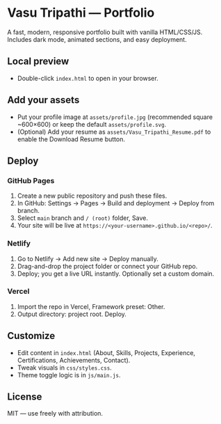# Vasu Tripathi — Portfolio

A fast, modern, responsive portfolio built with vanilla HTML/CSS/JS. Includes dark mode, animated sections, and easy deployment.

## Local preview
- Double-click `index.html` to open in your browser.

## Add your assets
- Put your profile image at `assets/profile.jpg` (recommended square ~600×600) or keep the default `assets/profile.svg`.
- (Optional) Add your resume as `assets/Vasu_Tripathi_Resume.pdf` to enable the Download Resume button.

## Deploy

### GitHub Pages
1. Create a new public repository and push these files.
2. In GitHub: Settings → Pages → Build and deployment → Deploy from branch.
3. Select `main` branch and `/ (root)` folder, Save.
4. Your site will be live at `https://<your-username>.github.io/<repo>/`.

### Netlify
1. Go to Netlify → Add new site → Deploy manually.
2. Drag-and-drop the project folder or connect your GitHub repo.
3. Deploy; you get a live URL instantly. Optionally set a custom domain.

### Vercel
1. Import the repo in Vercel, Framework preset: Other.
2. Output directory: project root. Deploy.

## Customize
- Edit content in `index.html` (About, Skills, Projects, Experience, Certifications, Achievements, Contact).
- Tweak visuals in `css/styles.css`.
- Theme toggle logic is in `js/main.js`.

## License
MIT — use freely with attribution.

